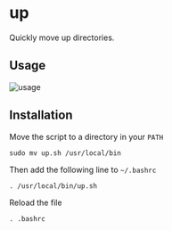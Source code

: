 # up
Quickly move up directories.

## Usage

![usage](https://i.imgur.com/GgqZXjC.gifv)

## Installation
Move the script to a directory in your ```PATH``` 

```sudo mv up.sh /usr/local/bin```

Then add the following line to ```~/.bashrc```

```. /usr/local/bin/up.sh```

Reload the file

```. .bashrc```
